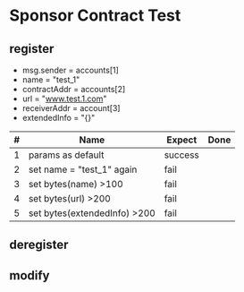 # Sponsor Contract Test

## register
+ msg.sender = accounts[1]
+ name = "test_1"
+ contractAddr = accounts[2]
+ url = "www.test.1.com"
+ receiverAddr = account[3]
+ extendedInfo = "{}"


|#|Name|Expect|Done|
|---|----|------|---|
|1|params as default| success |   |
|2|set name = "test_1" again|fail|   |
|3|set bytes(name) >100 |fail|   |
|4|set bytes(url) >200 | fail|   |
|5|set bytes(extendedInfo) >200 | fail|   |


## deregister

## modify


